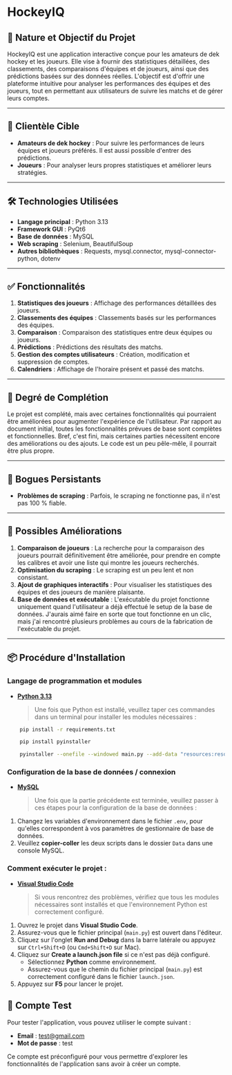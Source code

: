 # HockeyIQ

## 📌 Nature et Objectif du Projet

HockeyIQ est une application interactive conçue pour les amateurs de dek hockey et les joueurs. Elle vise à fournir des statistiques détaillées, des classements, des comparaisons d'équipes et de joueurs, ainsi que des prédictions basées sur des données réelles. L'objectif est d'offrir une plateforme intuitive pour analyser les performances des équipes et des joueurs, tout en permettant aux utilisateurs de suivre les matchs et de gérer leurs comptes.

---

## 🎯 Clientèle Cible
- **Amateurs de dek hockey** : Pour suivre les performances de leurs équipes et joueurs préférés. Il est aussi possible d'entrer des prédictions.
- **Joueurs** : Pour analyser leurs propres statistiques et améliorer leurs stratégies.

---

## 🛠️ Technologies Utilisées

- **Langage principal** : Python 3.13
- **Framework GUI** : PyQt6
- **Base de données** : MySQL
- **Web scraping** : Selenium, BeautifulSoup
- **Autres bibliothèques** : Requests, mysql.connector, mysql-connector-python, dotenv

---

## ✅ Fonctionnalités

1. **Statistiques des joueurs** : Affichage des performances détaillées des joueurs.
2. **Classements des équipes** : Classements basés sur les performances des équipes.
3. **Comparaison** : Comparaison des statistiques entre deux équipes ou joueurs.
4. **Prédictions** : Prédictions des résultats des matchs.
5. **Gestion des comptes utilisateurs** : Création, modification et suppression de comptes.
6. **Calendriers** : Affichage de l'horaire présent et passé des matchs.

---

## 🚧 Degré de Complétion

Le projet est complété, mais avec certaines fonctionnalités qui pourraient être améliorées pour augmenter l'expérience de l'utilisateur. Par rapport au document initial, toutes les fonctionnalités prévues de base sont complètes et fonctionnelles. Bref, c'est fini, mais certaines parties nécessitent encore des améliorations ou des ajouts. Le code est un peu pêle-mêle, il pourrait être plus propre.

---

## 🐞 Bogues Persistants

- **Problèmes de scraping** : Parfois, le scraping ne fonctionne pas, il n'est pas 100 % fiable.

---

## 🔧 Possibles Améliorations

1. **Comparaison de joueurs** : La recherche pour la comparaison des joueurs pourrait définitivement être améliorée, pour prendre en compte les calibres et avoir une liste qui montre les joueurs recherchés.
2. **Optimisation du scraping** : Le scraping est un peu lent et non consistant.
3. **Ajout de graphiques interactifs** : Pour visualiser les statistiques des équipes et des joueurs de manière plaisante.
4. **Base de données et exécutable** : L'exécutable du projet fonctionne uniquement quand l'utilisateur a déjà effectué le setup de la base de données. J'aurais aimé faire en sorte que tout fonctionne en un clic, mais j'ai rencontré plusieurs problèmes au cours de la fabrication de l'exécutable du projet.

---

## 📦 Procédure d'Installation

### Langage de programmation et modules
- **[Python 3.13](https://www.python.org/downloads/)**
    > Une fois que Python est installé, veuillez taper ces commandes dans un terminal pour installer les modules nécessaires :
```bash
    pip install -r requirements.txt
```
```bash
    pip install pyinstaller
```
```bash
    pyinstaller --onefile --windowed main.py --add-data "resources:resources"
```

### Configuration de la base de données / connexion
- **[MySQL](https://www.mysql.com/downloads/)**
    > Une fois que la partie précédente est terminée, veuillez passer à ces étapes pour la configuration de la base de données :
1. Changez les variables d'environnement dans le fichier `.env`, pour qu'elles correspondent à vos paramètres de gestionnaire de base de données.
2. Veuillez **copier-coller** les deux scripts dans le dossier `Data` dans une console MySQL.

### Comment exécuter le projet :
-  **[Visual Studio Code](https://code.visualstudio.com/download)**
    > Si vous rencontrez des problèmes, vérifiez que tous les modules nécessaires sont installés et que l'environnement Python est correctement configuré.
1. Ouvrez le projet dans **Visual Studio Code**.
2. Assurez-vous que le fichier principal (`main.py`) est ouvert dans l'éditeur.
3. Cliquez sur l'onglet **Run and Debug** dans la barre latérale ou appuyez sur `Ctrl+Shift+D` (ou `Cmd+Shift+D` sur Mac).
4. Cliquez sur **Create a launch.json file** si ce n'est pas déjà configuré.
   - Sélectionnez **Python** comme environnement.
   - Assurez-vous que le chemin du fichier principal (`main.py`) est correctement configuré dans le fichier `launch.json`.
5. Appuyez sur **F5** pour lancer le projet.

## 🔑 Compte Test

Pour tester l'application, vous pouvez utiliser le compte suivant :

- **Email** : test@gmail.com
- **Mot de passe** : test

Ce compte est préconfiguré pour vous permettre d'explorer les fonctionnalités de l'application sans avoir à créer un compte.
